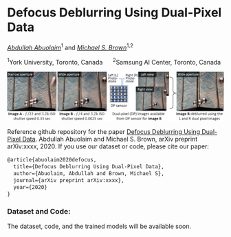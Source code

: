 # Defocus Deblurring Using Dual-Pixel Data

*[Abdullah Abuolaim](http://www.eecs.yorku.ca/~abuolaim/)*<sup>1</sup>
and *[Michael S. Brown](http://www.eecs.yorku.ca/~mbrown/)*<sup>1,2</sup>

<sup>1</sup>York University, Toronto, Canada &nbsp;&nbsp; &nbsp; <sup>2</sup>Samsung AI Center, Toronto, Canada

![teaser](teaser.png)

Reference github repository for the paper [Defocus Deblurring Using Dual-Pixel Data](https://). Abdullah Abuolaim and Michael S. Brown, arXiv preprint arXiv:xxxx, 2020. If you use our dataset or code, please cite our paper:
```
@article{abuolaim2020defocus,
  title={Defocus Deblurring Using Dual-Pixel Data},
  author={Abuolaim, Abdullah and Brown, Michael S},
  journal={arXiv preprint arXiv:xxxx},
  year={2020}
}
```

### Dataset and Code:
The dataset, code, and the trained models will be available soon.